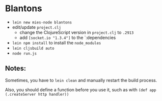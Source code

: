 
# Blantons

- `lein new mies-node blantons`
- edit/update `project.clj`
    - change the ClojureScript version in `project.clj` to `.2913`
    - add `[socket.io "1.3.4"]` to the `:dependencies
- `lein npm install` to install the `node_modules`
- `lein cljsbuild auto`
- `node run.js`

## Notes:

Sometimes, you have to `lein clean` and manually restart the build process.

Also, you should define a function before you use it, such as with `(def app (.createServer http handler))`

